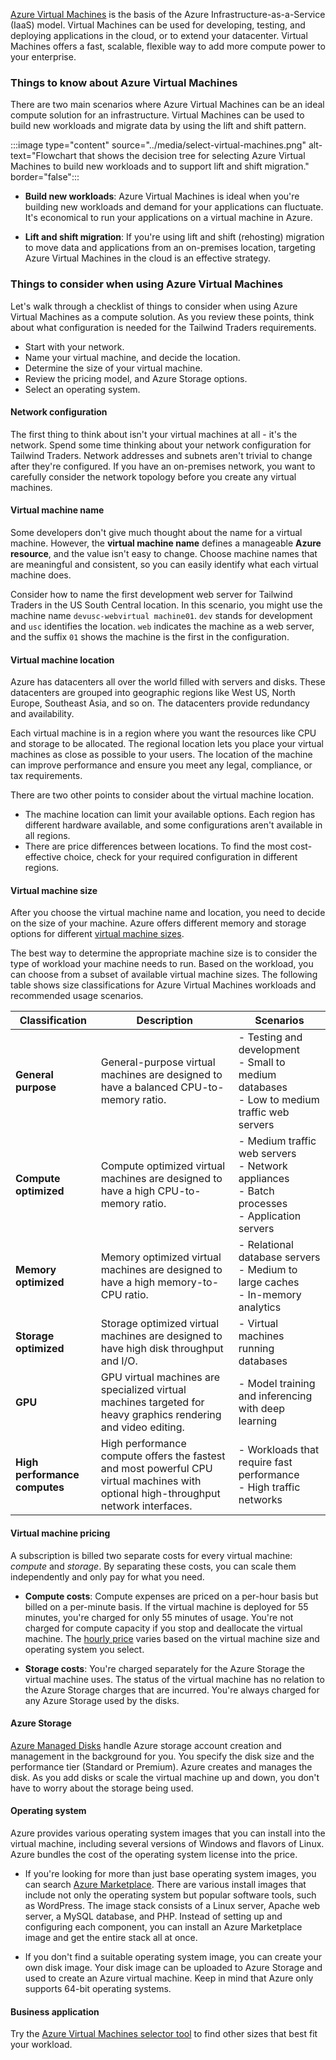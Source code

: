 [Azure Virtual Machines](/azure/virtual-machines/) is the basis of the Azure Infrastructure-as-a-Service (IaaS) model. Virtual Machines can be used for developing, testing, and deploying applications in the cloud, or to extend your datacenter. Virtual Machines offers a fast, scalable, flexible way to add more compute power to your enterprise. 

### Things to know about Azure Virtual Machines

There are two main scenarios where Azure Virtual Machines can be an ideal compute solution for an infrastructure. Virtual Machines can be used to build new workloads and migrate data by using the lift and shift pattern. 

:::image type="content" source="../media/select-virtual-machines.png" alt-text="Flowchart that shows the decision tree for selecting Azure Virtual Machines to build new workloads and to support lift and shift migration." border="false":::

- **Build new workloads**: Azure Virtual Machines is ideal when you're building new workloads and demand for your applications can fluctuate. It's economical to run your applications on a virtual machine in Azure. 

- **Lift and shift migration**: If you're using lift and shift (rehosting) migration to move data and applications from an on-premises location, targeting Azure Virtual Machines in the cloud is an effective strategy. 

### Things to consider when using Azure Virtual Machines

Let's walk through a checklist of things to consider when using Azure Virtual Machines as a compute solution. As you review these points, think about what configuration is needed for the Tailwind Traders requirements.

- Start with your network.
- Name your virtual machine, and decide the location.
- Determine the size of your virtual machine.
- Review the pricing model, and Azure Storage options.
- Select an operating system.

#### Network configuration

The first thing to think about isn't your virtual machines at all - it's the network. Spend some time thinking about your network configuration for Tailwind Traders. Network addresses and subnets aren't trivial to change after they're configured. If you have an on-premises network, you want to carefully consider the network topology before you create any virtual machines.

#### Virtual machine name

Some developers don't give much thought about the name for a virtual machine. However, the **virtual machine name** defines a manageable **Azure resource**, and the value isn't easy to change. Choose machine names that are meaningful and consistent, so you can easily identify what each virtual machine does. 

Consider how to name the first development web server for Tailwind Traders in the US South Central location. In this scenario, you might use the machine name `devusc-webvirtual machine01`. `dev` stands for development and `usc` identifies the location. `web` indicates the machine as a web server, and the suffix `01` shows the machine is the first in the configuration.

#### Virtual machine location

Azure has datacenters all over the world filled with servers and disks. These datacenters are grouped into geographic regions like West US, North Europe, Southeast Asia, and so on. The datacenters provide redundancy and availability.

Each virtual machine is in a region where you want the resources like CPU and storage to be allocated. The regional location lets you place your virtual machines as close as possible to your users. The location of the machine can improve performance and ensure you meet any legal, compliance, or tax requirements.

There are two other points to consider about the virtual machine location.
- The machine location can limit your available options. Each region has different hardware available, and some configurations aren't available in all regions.
- There are price differences between locations. To find the most cost-effective choice, check for your required configuration in different regions.

#### Virtual machine size

After you choose the virtual machine name and location, you need to decide on the size of your machine. Azure offers different memory and storage options for different [virtual machine sizes](/azure/virtual-machines/sizes). 

The best way to determine the appropriate machine size is to consider the type of workload your machine needs to run. Based on the workload, you can choose from a subset of available virtual machine sizes. The following table shows size classifications for Azure Virtual Machines workloads and recommended usage scenarios.

| **Classification** | **Description** | **Scenarios** |
| --- | --- | --- |
| **General purpose** | General-purpose virtual machines are designed to have a balanced CPU-to-memory ratio. | - Testing and development <br> - Small to medium databases <br> - Low to medium traffic web servers |
| **Compute optimized** | Compute optimized virtual machines are designed to have a high CPU-to-memory ratio. | - Medium traffic web servers <br> - Network appliances <br> - Batch processes <br> - Application servers |
| **Memory optimized** | Memory optimized virtual machines are designed to have a high memory-to-CPU ratio. | - Relational database servers <br> - Medium to large caches <br> - In-memory analytics |
| **Storage optimized** | Storage optimized virtual machines are designed to have high disk throughput and I/O. | - Virtual machines running databases |
| **GPU** | GPU virtual machines are specialized virtual machines targeted for heavy graphics rendering and video editing. | - Model training and inferencing with deep learning |
| **High performance computes** | High performance compute offers the fastest and most powerful CPU virtual machines with optional high-throughput network interfaces. | - Workloads that require fast performance <br> - High traffic networks |

#### Virtual machine pricing

A subscription is billed two separate costs for every virtual machine: _compute_ and _storage_. By separating these costs, you can scale them independently and only pay for what you need.

- **Compute costs**: Compute expenses are priced on a per-hour basis but billed on a per-minute basis. If the virtual machine is deployed for 55 minutes, you're charged for only 55 minutes of usage. You're not charged for compute capacity if you stop and deallocate the virtual machine. The [hourly price](https://azure.microsoft.com/pricing/details/virtual-machines/linux/) varies based on the virtual machine size and operating system you select.

- **Storage costs**: You're charged separately for the Azure Storage the virtual machine uses. The status of the virtual machine has no relation to the Azure Storage charges that are incurred. You're always charged for any Azure Storage used by the disks. 

#### Azure Storage

[Azure Managed Disks](/azure/virtual-machines/managed-disks-overview) handle Azure storage account creation and management in the background for you. You specify the disk size and the performance tier (Standard or Premium). Azure creates and manages the disk. As you add disks or scale the virtual machine up and down, you don't have to worry about the storage being used.

#### Operating system

Azure provides various operating system images that you can install into the virtual machine, including several versions of Windows and flavors of Linux. Azure bundles the cost of the operating system license into the price.

- If you're looking for more than just base operating system images, you can search [Azure Marketplace](https://azuremarketplace.microsoft.com/marketplace/apps/category/compute). There are various install images that include not only the operating system but popular software tools, such as WordPress. The image stack consists of a Linux server, Apache web server, a MySQL database, and PHP. Instead of setting up and configuring each component, you can install an Azure Marketplace image and get the entire stack all at once.

- If you don't find a suitable operating system image, you can create your own disk image. Your disk image can be uploaded to Azure Storage and used to create an Azure virtual machine. Keep in mind that Azure only supports 64-bit operating systems.

#### Business application

Try the [Azure Virtual Machines selector tool](https://azure.microsoft.com/pricing/vm-selector/) to find other sizes that best fit your workload.